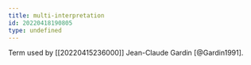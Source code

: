 ```yaml
---
title: multi-interpretation
id: 20220418190805
type: undefined
---
```


Term used by [[20220415236000]] Jean-Claude Gardin [@Gardin1991].
